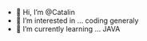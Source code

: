 - 👋 Hi, I’m @Catalin
- 👀 I’m interested in ... coding generaly
- 🌱 I’m currently learning ... JAVA


